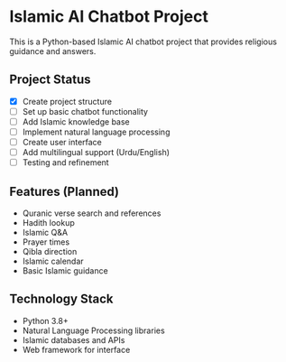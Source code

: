 # Islamic AI Chatbot Project

This is a Python-based Islamic AI chatbot project that provides religious guidance and answers.

## Project Status
- [x] Create project structure
- [ ] Set up basic chatbot functionality
- [ ] Add Islamic knowledge base
- [ ] Implement natural language processing
- [ ] Create user interface
- [ ] Add multilingual support (Urdu/English)
- [ ] Testing and refinement

## Features (Planned)
- Quranic verse search and references
- Hadith lookup
- Islamic Q&A
- Prayer times
- Qibla direction
- Islamic calendar
- Basic Islamic guidance

## Technology Stack
- Python 3.8+
- Natural Language Processing libraries
- Islamic databases and APIs
- Web framework for interface
